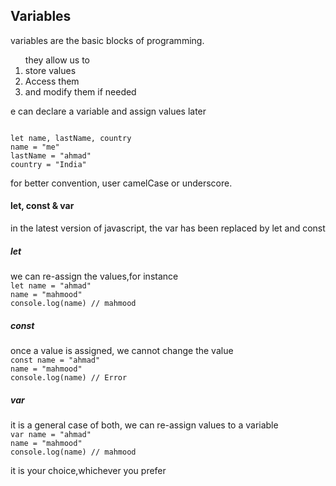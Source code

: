 <h2>Variables</h2>
variables are the basic blocks of programming.
<ol>
they allow us to
<li>store values</li>
<li>Access them</li>
<li>and modify them if needed</li>
</ol>

<p>e can declare a variable  and assign values later<p>
<code>
let name, lastName, country
name = "me"
lastName = "ahmad"
country = "India"
</code>

<p>for better convention, user camelCase or underscore.</p>

<h4>let, const & var </h4>
<p>in the latest version of javascript, the var has been replaced by let and const</p>
<h5>let</h5>
we can re-assign the values,for instance
<code>
let name = "ahmad"
name = "mahmood"
console.log(name) // mahmood
</code>

<h5>const</h5>
once a value is assigned, we cannot change the value
<code>
const name = "ahmad"
name = "mahmood"
console.log(name) // Error
</code>

<h5>var</h5>
it is a general case of both, we can re-assign values to a variable
<code>
var name = "ahmad"
name = "mahmood"
console.log(name) // mahmood
</code>

<p>it is your choice,whichever you prefer</p>
